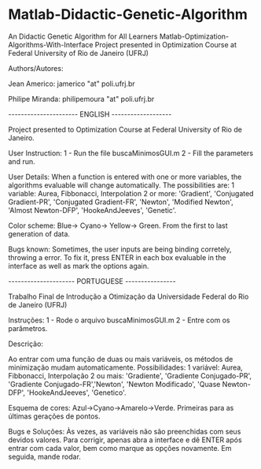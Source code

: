 # Matlab-Didactic-Genetic-Algorithm
An Didactic Genetic Algorithm for All Learners
Matlab-Optimization-Algorithms-With-Interface
Project presented in Optimization Course at Federal University of Rio de Janeiro (UFRJ)

Authors/Autores:

Jean Americo: jamerico "at" poli.ufrj.br

Philipe Miranda: philipemoura "at" poli.ufrj.br

---------------------- ENGLISH -------------------

Project presented to Optimization Course at Federal University of Rio de Janeiro.

User Instruction: 1 - Run the file buscaMinimosGUI.m 2 - Fill the parameters and run.

User Details: When a function is entered with one or more variables, the algorithms evaluable will change automatically. The possibilities are: 1 variable: Aurea, Fibbonacci, Interpolation 2 or more: 'Gradient', 'Conjugated Gradient-PR', 'Conjugated Gradient-FR', 'Newton', 'Modified Newton', 'Almost Newton-DFP', 'HookeAndJeeves', 'Genetic'.

Color scheme: Blue-> Cyano-> Yellow-> Green. From the first to last generation of data.

Bugs known: Sometimes, the user inputs are being binding corretely, throwing a error. To fix it, press ENTER in each box evaluable in the interface as well as mark the options again.

--------------------- PORTUGUESE ----------------

Trabalho Final de Introdução a Otimização da Universidade Federal do Rio de Janeiro (UFRJ)

Instruções: 1 - Rode o arquivo buscaMinimosGUI.m 2 - Entre com os parâmetros.

Descrição:

Ao entrar com uma função de duas ou mais variáveis, os métodos de minimização mudam automaticamente. Possibilidades: 1 variável: Aurea, Fibbonacci, Interpolação 2 ou mais: 'Gradiente', 'Gradiente Conjugado-PR', 'Gradiente Conjugado-FR','Newton', 'Newton Modificado', 'Quase Newton-DFP', 'HookeAndJeeves', 'Genetico'.

Esquema de cores: Azul->Cyano->Amarelo->Verde. Primeiras para as últimas gerações de pontos.

Bugs e Soluções: Às vezes, as variáveis não são preenchidas com seus devidos valores. Para corrigir, apenas abra a interface e dê ENTER após entrar com cada valor, bem como marque as opções novamente. Em seguida, mande rodar.
